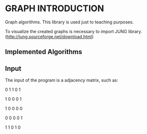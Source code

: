 # GRAPH INTRODUCTION

Graph algorithms. This library is used just to teaching purposes.

To visualize the created graphs is necessary to import JUNG library. (http://jung.sourceforge.net/download.html)

## Implemented Algorithms

## Input

The input of the program is a adjacency matrix, such as:

0 1 1 0 1

1 0 0 0 1

1 0 0 0 0

0 0 0 0 1

1 1 0 1 0
